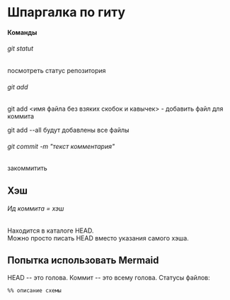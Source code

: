 # Шпаргалка по гиту

#### Команды

###### git statut 

посмотреть статус репозитория

###### git add 

git add <имя файла без взяких скобок и кавычек> - добавить файл для коммита

git add --all будут добавлены все файлы

###### git commit -m "текст комментария"

закоммитить

## Хэш

###### Ид коммита = хэш

Находится в каталоге HEAD. <br>
Можно просто писать HEAD вместо указания самого хэша.

## Попытка использовать Mermaid


HEAD -- это голова.
Коммит -- это всему голова.
Статусы файлов:


```mermaid
%% описание схемы
```
